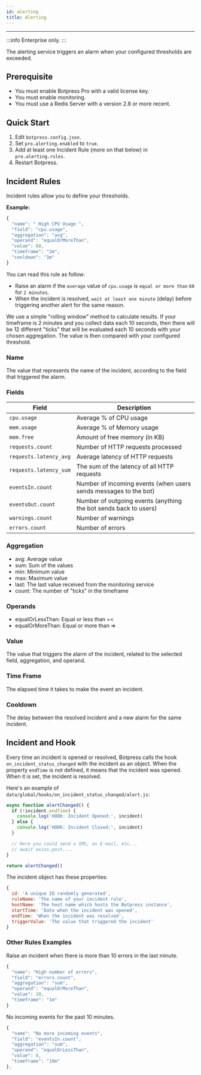```yaml
---
id: alerting
title: Alerting
---
```


---------------

:::info
Enterprise only.
:::

The alerting service triggers an alarm when your configured thresholds are exceeded.

## Prerequisite

- You must enable Botpress Pro with a valid license key.
- You must enable monitoring.
- You must use a Redis Server with a version 2.8 or more recent.


## Quick Start

1. Edit `botpress.config.json`.
2. Set `pro.alerting.enabled` to `true`.
2. Add at least one Incident Rule (more on that below) in `pro.alerting.rules`.
3. Restart Botpress.

## Incident Rules

Incident rules allow you to define your thresholds.

**Example:**

```js
{
  "name": " High CPU Usage ",
  "field": "cpu.usage",
  "aggregation": "avg",
  "operand": "equalOrMoreThan",
  "value": 60,
  "timeframe": "2m",
  "cooldown": "1m"
}
```

You can read this rule as follow:

- Raise an alarm if the `average` value of `cpu.usage` is `equal or more than` `60` for `2 minutes`.
- When the incident is resolved, `wait at least one minute` (delay) before triggering another alert for the same reason.

We use a simple "rolling window" method to calculate results. If your timeframe is 2 minutes and you collect data each 10 seconds, then there will be 12 different "ticks" that will be evaluated each 10 seconds with your chosen aggregation. The value is then compared with your configured threshold.

### Name

The value that represents the name of the incident, according to the field that triggered the alarm.

### Fields

| Field                  | Description                                                      |
| ---------------------- | ---------------------------------------------------------------- |
| `cpu.usage`            | Average % of CPU usage                                           |
| `mem.usage`            | Average % of Memory usage                                        |
| `mem.free`             | Amount of free memory (in KB)                                    |
| `requests.count`       | Number of HTTP requests processed                                |
| `requests.latency_avg` | Average latency of HTTP requests                                 |
| `requests.latency_sum` | The sum of the latency of all HTTP requests                      |
| `eventsIn.count`       | Number of incoming events (when users sends messages to the bot) |
| `eventsOut.count`      | Number of outgoing events (anything the bot sends back to users) |
| `warnings.count`       | Number of warnings                                               |
| `errors.count`         | Number of errors                                                 |

### Aggregation

- avg: Average value
- sum: Sum of the values
- min: Minimum value
- max: Maximum value
- last: The last value received from the monitoring service
- count: The number of "ticks" in the timeframe

### Operands

- equalOrLessThan: Equal or less than =<
- equalOrMoreThan: Equal or more than =>

### Value

The value that triggers the alarm of the incident, related to the selected field, aggregation, and operand.

### Time Frame

The elapsed time it takes to make the event an incident.

### Cooldown

The delay between the resolved incident and a new alarm for the same incident.

## Incident and Hook

Every time an incident is opened or resolved, Botpress calls the hook `on_incident_status_changed` with the incident as an object. When the property `endTime` is not defined, it means that the incident was opened. When it is set, the incident is resolved.

Here's an example of `data/global/hooks/on_incident_status_changed/alert.js`:

```js
async function alertChanged() {
  if (!incident.endTime) {
    console.log('HOOK: Incident Opened:', incident)
  } else {
    console.log('HOOK: Incident Closed:', incident)
  }

  // Here you could send a SMS, an E-mail, etc...
  // await axios.post....
}

return alertChanged()
```

The incident object has these properties:

```js
{
  id: 'A unique ID randomly generated',
  ruleName: 'The name of your incident rule',
  hostName: 'The host name which hosts the Botpress instance',
  startTime: 'Date when the incident was opened',
  endTime: 'When the incident was resolved',
  triggerValue: 'The value that triggered the incident'
}
```

### Other Rules Examples

Raise an incident when there is more than 10 errors in the last minute.

```js
{
  "name": "High number of errors",
  "field": "errors.count",
  "aggregation": "sum",
  "operand": "equalOrMoreThan",
  "value": 10,
  "timeframe": "1m"
}
```

No incoming events for the past 10 minutes.

```js
{
  "name": "No more incoming events",
  "field": "eventsIn.count",
  "aggregation": "sum",
  "operand": "equalOrLessThan",
  "value": 0,
  "timeframe": "10m"
},
```
